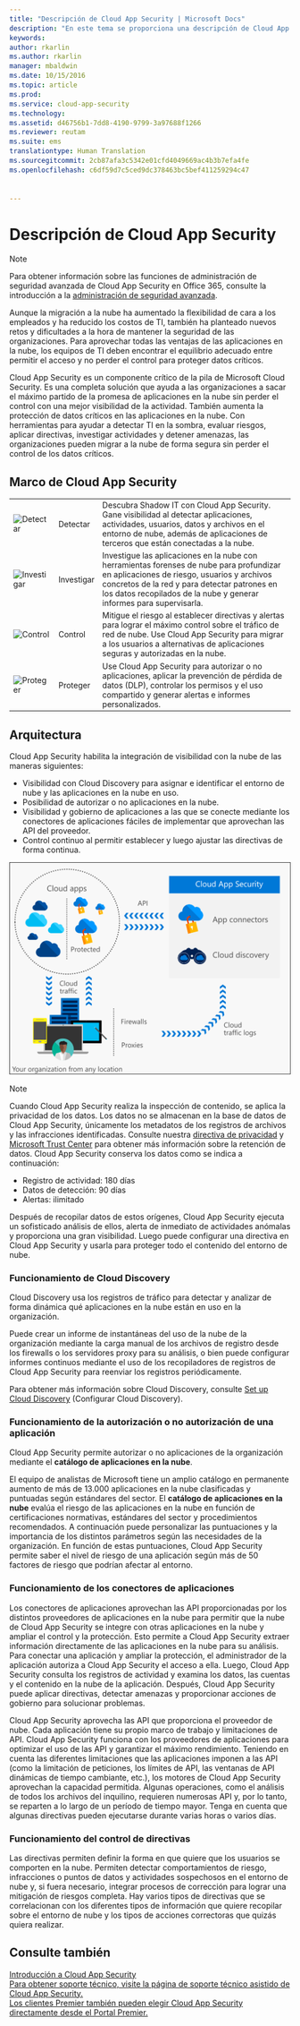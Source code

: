 ```yaml
---
title: "Descripción de Cloud App Security | Microsoft Docs"
description: "En este tema se proporciona una descripción de Cloud App Security e información sobre su funcionamiento."
keywords: 
author: rkarlin
ms.author: rkarlin
manager: mbaldwin
ms.date: 10/15/2016
ms.topic: article
ms.prod: 
ms.service: cloud-app-security
ms.technology: 
ms.assetid: d46756b1-7dd8-4190-9799-3a97688f1266
ms.reviewer: reutam
ms.suite: ems
translationtype: Human Translation
ms.sourcegitcommit: 2cb87afa3c5342e01cfd4049669ac4b3b7efa4fe
ms.openlocfilehash: c6df59d7c5ced9dc378463bc5bef411259294c47


---
```

# <a name="what-is-cloud-app-security"></a>Descripción de Cloud App Security
 
> [!NOTE] 
> Para obtener información sobre las funciones de administración de seguridad avanzada de Cloud App Security en Office 365, consulte la introducción a la [administración de seguridad avanzada](https://support.office.com/article/Get-started-with-Advanced-Management-Security-d9ee4d67-f2b3-42b4-9c9e-c4529904990a). 
 
Aunque la migración a la nube ha aumentado la flexibilidad de cara a los empleados y ha reducido los costos de TI, también ha planteado nuevos retos y dificultades a la hora de mantener la seguridad de las organizaciones. Para aprovechar todas las ventajas de las aplicaciones en la nube, los equipos de TI deben encontrar el equilibrio adecuado entre permitir el acceso y no perder el control para proteger datos críticos.  
  
Cloud App Security es un componente crítico de la pila de Microsoft Cloud Security. Es una completa solución que ayuda a las organizaciones a sacar el máximo partido de la promesa de aplicaciones en la nube sin perder el control con una mejor visibilidad de la actividad. También aumenta la protección de datos críticos en las aplicaciones en la nube. Con herramientas para ayudar a detectar TI en la sombra, evaluar riesgos, aplicar directivas, investigar actividades y detener amenazas, las organizaciones pueden migrar a la nube de forma segura sin perder el control de los datos críticos.  
  
## <a name="the-cloud-app-security-framework"></a>Marco de Cloud App Security  

|       |   |   |
|-------|---|:---|
|![Detectar](./media/discovery-icon.png)|Detectar|Descubra Shadow IT con Cloud App Security. Gane visibilidad al detectar aplicaciones, actividades, usuarios, datos y archivos en el entorno de nube, además de aplicaciones de terceros que están conectadas a la nube.|
|![Investigar](./media/investigate-icon.png)|Investigar|Investigue las aplicaciones en la nube con herramientas forenses de nube para profundizar en aplicaciones de riesgo, usuarios y archivos concretos de la red y para detectar patrones en los datos recopilados de la nube y generar informes para supervisarla.|
|![Control](./media/protect-icon.png)|Control|Mitigue el riesgo al establecer directivas y alertas para lograr el máximo control sobre el tráfico de red de nube. Use Cloud App Security para migrar a los usuarios a alternativas de aplicaciones seguras y autorizadas en la nube.|
|![Proteger](./media/protect-icon.png)|Proteger|Use Cloud App Security para autorizar o no aplicaciones, aplicar la prevención de pérdida de datos (DLP), controlar los permisos y el uso compartido y generar alertas e informes personalizados.|


## <a name="architecture"></a>Arquitectura  

Cloud App Security habilita la integración de visibilidad con la nube de las maneras siguientes:  
  
-   Visibilidad con Cloud Discovery para asignar e identificar el entorno de nube y las aplicaciones en la nube en uso.  
-   Posibilidad de autorizar o no aplicaciones en la nube.  
-   Visibilidad y gobierno de aplicaciones a las que se conecte mediante los conectores de aplicaciones fáciles de implementar que aprovechan las API del proveedor.  
-   Control continuo al permitir establecer y luego ajustar las directivas de forma continua.  
  
![](./media/architecture.png)  
  
> [!NOTE]  
>  Cuando Cloud App Security realiza la inspección de contenido, se aplica la privacidad de los datos. Los datos no se almacenan en la base de datos de Cloud App Security, únicamente los metadatos de los registros de archivos y las infracciones identificadas. Consulte nuestra [directiva de privacidad](http://go.microsoft.com/fwlink/?LinkId=512132) y [Microsoft Trust Center](https://www.microsoft.com/TrustCenter/Privacy/You-are-in-control-of-your-data) para obtener más información sobre la retención de datos.
Cloud App Security conserva los datos como se indica a continuación:
>- Registro de actividad: 180 días
>- Datos de detección: 90 días
>- Alertas: ilimitado 

Después de recopilar datos de estos orígenes, Cloud App Security ejecuta un sofisticado análisis de ellos, alerta de inmediato de actividades anómalas y proporciona una gran visibilidad. Luego puede configurar una directiva en Cloud App Security y usarla para proteger todo el contenido del entorno de nube.  
  
###  <a name="how-cloud-discovery-works"></a>Funcionamiento de Cloud Discovery  

Cloud Discovery usa los registros de tráfico para detectar y analizar de forma dinámica qué aplicaciones en la nube están en uso en la organización.  
  
Puede crear un informe de instantáneas del uso de la nube de la organización mediante la carga manual de los archivos de registro desde los firewalls o los servidores proxy para su análisis, o bien puede configurar informes continuos mediante el uso de los recopiladores de registros de Cloud App Security para reenviar los registros periódicamente.  

Para obtener más información sobre Cloud Discovery, consulte [Set up Cloud Discovery](set-up-cloud-discovery.md) (Configurar Cloud Discovery).
  
### <a name="how-sanctioning-and-unsanctioning-an-app-works"></a>Funcionamiento de la autorización o no autorización de una aplicación  

Cloud App Security permite autorizar o no aplicaciones de la organización mediante el **catálogo de aplicaciones en la nube**.  
  
El equipo de analistas de Microsoft tiene un amplio catálogo en permanente aumento de más de 13.000 aplicaciones en la nube clasificadas y puntuadas según estándares del sector. El **catálogo de aplicaciones en la nube** evalúa el riesgo de las aplicaciones en la nube en función de certificaciones normativas, estándares del sector y procedimientos recomendados. A continuación puede personalizar las puntuaciones y la importancia de los distintos parámetros según las necesidades de la organización. En función de estas puntuaciones, Cloud App Security permite saber el nivel de riesgo de una aplicación según más de 50 factores de riesgo que podrían afectar al entorno.  
  
### <a name="how-app-connectors-work"></a>Funcionamiento de los conectores de aplicaciones  
Los conectores de aplicaciones aprovechan las API proporcionadas por los distintos proveedores de aplicaciones en la nube para permitir que la nube de Cloud App Security se integre con otras aplicaciones en la nube y ampliar el control y la protección. Esto permite a Cloud App Security extraer información directamente de las aplicaciones en la nube para su análisis.  
Para conectar una aplicación y ampliar la protección, el administrador de la aplicación autoriza a Cloud App Security el acceso a ella. Luego, Cloud App Security consulta los registros de actividad y examina los datos, las cuentas y el contenido en la nube de la aplicación. Después, Cloud App Security puede aplicar directivas, detectar amenazas y proporcionar acciones de gobierno para solucionar problemas.  
  
Cloud App Security aprovecha las API que proporciona el proveedor de nube. Cada aplicación tiene su propio marco de trabajo y limitaciones de API. Cloud App Security funciona con los proveedores de aplicaciones para optimizar el uso de las API y garantizar el máximo rendimiento. Teniendo en cuenta las diferentes limitaciones que las aplicaciones imponen a las API (como la limitación de peticiones, los límites de API, las ventanas de API dinámicas de tiempo cambiante, etc.), los motores de Cloud App Security aprovechan la capacidad permitida. Algunas operaciones, como el análisis de todos los archivos del inquilino, requieren numerosas API y, por lo tanto, se reparten a lo largo de un período de tiempo mayor. Tenga en cuenta que algunas directivas pueden ejecutarse durante varias horas o varios días.  
  
### <a name="how-policy-control-works"></a>Funcionamiento del control de directivas  

Las directivas permiten definir la forma en que quiere que los usuarios se comporten en la nube. Permiten detectar comportamientos de riesgo, infracciones o puntos de datos y actividades sospechosos en el entorno de nube y, si fuera necesario, integrar procesos de corrección para lograr una mitigación de riesgos completa. Hay varios tipos de directivas que se correlacionan con los diferentes tipos de información que quiere recopilar sobre el entorno de nube y los tipos de acciones correctoras que quizás quiera realizar.  
  
## <a name="see-also"></a>Consulte también  

[Introducción a Cloud App Security](getting-started-with-cloud-app-security.md)   
[Para obtener soporte técnico, visite la página de soporte técnico asistido de Cloud App Security.](http://support.microsoft.com/oas/default.aspx?prid=16031)   
[Los clientes Premier también pueden elegir Cloud App Security directamente desde el Portal Premier.](https://premier.microsoft.com/)  
  
  


<!--HONumber=Oct16_HO5-->


